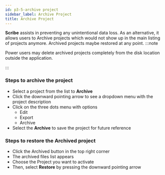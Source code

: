 ```yaml
---
id: p3-5-archive project
sidebar_label: Archive Project
title: Archive Project
---
```

**Scribe** assists in preventing any unintentional data loss. As an alternative, it allows users to Archive projects which would not show up in the main listing of projects anymore. Archived projects maybe restored at any point. 
:::note

Power users may delete archived projects completely from the disk location outside the application. 

:::

### Steps to archive the project

- Select a project from the list to **Archive**
- Click the downward pointing arrow to see a dropdown menu with the project description
- Click on the three dots menu with options
  - Edit
  - Export
  - Archive
- Select the **Archive** to save the project for future reference

### Steps to restore the Archived project

- Click the Archived button in the top right corner
- The archived files list appears
- Choose the Project you want to activate
- Then, select **Restore** by pressing the downward pointing arrow
